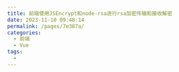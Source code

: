 ```yaml
---
title: 前端使用JSEncrypt和node-rsa进行rsa加密传输和接收解密
date: 2023-11-10 09:48:14
permalink: /pages/7e387a/
categories:
  - 前端
  - Vue
tags:
  - 
---
```


